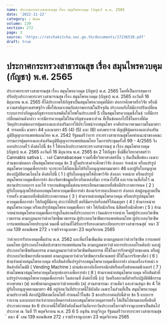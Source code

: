```yaml
---
name: ประกาศกระทรวงสาธารณสุข เรื่อง สมุนไพรควบคุม (กัญชา) พ.ศ. 2565
date: '2022-11-22'
category: ง พิเศษ
volume: 139
section: 272
page: 3
source: 'https://ratchakitcha.soc.go.th/documents/17236539.pdf'
draft: true
---
```


# ประกาศกระทรวงสาธารณสุข เรื่อง สมุนไพรควบคุม (กัญชา) พ.ศ. 2565

ประกาศกระทรวงสาธารณสุข เรื่อง สมุนไพรควบคุม (กัญชา) พ.ศ. 2565 โดยที่เป็นการสมควรปรับปรุงประกาศกระทรวงสาธารณสุข เรื่อง สมุนไพรควบคุม (กัญชา) พ.ศ. 2565 ลงวันที่ 16 มิถุนายน พ.ศ. 2565 ที่ได้ประกาศให้กัญชาเป็นสมุนไพรควบคุมที่มีค่า ต่อการศึกษาหรือวิจัย หรือมีความสาคัญทางเศรษฐกิจ เพื่อให้เหมาะสมกับสภาพการณ์ในปัจจุบัน ประกอบกับได้มีการปรับเปลี่ยนระบบการกำกับดูแลกัญชาจากยาเสพติดให้โทษในประเภทที่ 5 เป็นสมุนไพรควบคุมซึ่งในช่ วงที่มีการเปลี่ยนผ่านดังกล่าว ควรมีการควบคุมไม่ให้นากัญชาเฉพาะส่วน ที่เป็นช่อดอกไปใช้ในทางที่ผิดวัตถุประสงค์ของการคุ้มครองและส่งเสริมการใช้ประโยชน์จากสมุนไพร อาศัยอำนาจตามความในมาตรา 4 วรรคหนึ่ง มาตรา 44 และมาตรา 45 (4) (5) และ (6) แห่งพระราช บัญญัติคุ้มครองและส่งเสริมภูมิปัญญาการแพทย์แผนไทย พ.ศ. 2542 รัฐมนตรีว่าการ กระทรวงสาธารณสุขโดยคำแนะนำของคณะกรรมการคุ้มครองและส่งเสริมภูมิปัญญาการแพทย์แผนไทย ในการประชุมครั้งที่ 99 - 4/2565 จึงออกประกาศไว้ ดังต่อไปนี้ ข้อ 1 ให้ยกเลิกประกาศกระทรวงสาธารณสุ ข เรื่อง สมุนไพรควบคุม (กัญชา) พ.ศ. 2565 ลงวันที่ 16 มิถุนายน พ.ศ. 2565 ข้อ 2 ให้กัญชา ซึ่งมีชื่อวิทยาศาสตร์ว่า Cannabis sativa L . วงศ์ Cannabaceae รวมทั้งชื่อวิทยาศาสตร์อื่น ๆ อันเป็นชื่อพ้อง เฉพาะส่วนของช่อดอก เป็นสมุนไพรควบคุม ข้อ 3 ผู้ใดประสงค์จะศึกษาวิจัย ส่งออก จำหน่าย หรือแปรรูปสมุนไพรควบคุมเพื่อการค้า จะกระทาได้ก็ต่อเมื่อได้รับใบอนุญาตตามมาตรา 46 และผู้รับใบอนุญาตต้องปฏิบัติตามเงื่อนไข ดังต่อไปนี้ ( 1 ) ผู้รับใบอนุญาตให้ศึกษาวิจัย ส่งออก จาหน่าย หรือแปรรูปสมุนไพรควบคุมเพื่อการค้า ต้องจัดทาข้อมูลเกี่ยวกับแหล่งที่มา การนาไปใช้ และจานวนที่เก็บไว้ ณ สถานประกอบการ และให้ รายงานข้อมูลนั้นต่อนายทะเบียนตามแบบที่อธิบดีประกาศกาหนด ( 2 ) ผู้รับใบอนุญาตให้ส่งออกสมุนไพรควบคุมเพื่อการค้า ต้องแจ้งรายละเอียดการ ส่งออก ต่อผู้อนุญาตเป็นรายครั้ง ตามแบบที่อธิบดีประกาศกาหนด ( 3 ) ห้ามจาหน่ายสมุนไพรควบคุม หรือแปรรูปสมุนไพรควบคุมเพื่อการค้า ให้กับผู้ที่มีอายุ ต่ากว่ายี่สิบปี สตรีมีครรภ์หรือสตรีให้นมบุตร ( 4 ) ห้ามจาหน่ายสมุนไพรควบคุม หรือแปรรูปสมุนไพรควบคุมเพื่อกา รค้า ให้กับนักเรียน นิสิตหรือนักศึกษา ( 5 ) ห้ามจาหน่ายสมุนไพรควบคุมเพื่อการสูบในสถานที่ประกอบการ เว้นแต่การจาหน่าย โดยผู้ประกอบวิชาชีพเวชกรรม ตามกฎหมายว่าด้วยวิชาชีพเวชกรรม ผู้ประกอบวิชาชีพการแพทย์แผนไทย ผู้ประกอบวิชาชีพการแพทย์แผนไทยประยุกต์ หมอพื้ นบ้านที่ได้รับการรับรองตามระเบียบกระทรวงสาธารณสุข ้ หนา 3 ่ เลม 139 ตอนพิเศษ 272 ง ราชกิจจานุเบกษา 23 พฤศจิกายน 2565

ว่าด้วยการรับรองหมอพื้นบ้าน พ.ศ. 2562 และที่แก้ไขเพิ่มเติม ตามกฎหมายว่าด้วยวิชาชีพ การแพทย์แผนไทย ผู้ประกอบโรคศิลปะสาขาการแพทย์แผนจีน ตามกฎหมายว่าด้วยการประกอบโรคศิลปะ และผู้ประกอบวิชาชีพทันตกรรม ตามกฎหมายว่าด้วยวิชาชีพทันตกรรม ที่ใช้ในการรักษาผู้ป่วยของตน หรือผู้ประกอบวิชาชีพการสัตวแพทย์ ตามกฎหมายว่าด้วยวิชาชีพการสัตวแพทย์ ที่ใช้ในการรักษาสัตว์ ( 6 ) ห้ามจำหน่ายสมุนไพรควบคุม หรือสินค้าที่แปรรูปจากสมุนไพรควบคุมเพื่อการค้า ผ่านเครื่องจำหน่า ยสินค้าอัตโนมัติ ( Vending Machine ) ผ่านช่องทางอิเล็กทรอนิกส์หรือเครือข่ายคอมพิวเตอร์ ( 7 ) ห้ามโฆษณาสมุนไพรควบคุมในทุกช่องทางเพื่อการค้า ( 8 ) ห้ามจาหน่ายสมุนไพรควบคุม หรือสินค้าที่แปรรูปจากสมุนไพรควบคุมเพื่อการค้า ในสถานที่ ดังต่อไปนี้ (ก) วัดหรือสถานที่สำหรับปฏิบัติพิธีกรรมทางศาสนา (ข) หอพักตามกฎหมายว่าด้วยหอพัก (ค) สวนสาธารณะ สวนสัตว์ และสวนสนุก ข้อ 4 ให้ผู้รับใบอนุญาตตามมาตรา 46 อยู่ก่อนวันที่ประกาศนี้ใช้บังคับ เฉพาะในส่วนที่เป็น สมุนไพรควบคุมตามประกาศนี้ ต้องปฏิบัติตามเงื่อนไขที่ กำหนดไว้ในข้อ 3 ของประกาศฉบับนี้ด้วย ข้อ 5 แบบการรายงาน และแบบการแจ้งรายละเอียดการส่งออกสมุนไพรควบคุมรายครั้ง ให้เป็นไปตามแบบที่อธิบดีประกาศกาหนด ข้อ 6 ประกาศนี้ให้ใช้บังคับตั้งแต่วันถัดจากวันประกาศในราชกิจจานุเบกษาเป็นต้นไป ประกาศ ณ วันที่ 11 พฤศจิกายน พ.ศ. 25 6 5 อนุทิน ชาญวีรกูล รัฐมนตรีว่าการกระทรวงสาธารณสุข ้ หนา 4 ่ เลม 139 ตอนพิเศษ 272 ง ราชกิจจานุเบกษา 23 พฤศจิกายน 2565

